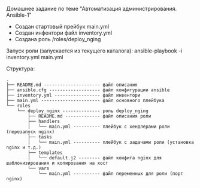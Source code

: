Домашнее задание по теме "Автоматизация администрирования. Ansible-1"
- Создан стартовый прейбук main.yml
- Создан инфентори файл inventory.yml
- Создана роль /roles/deploy_nging

Запуск роли (запускается из текущего каталога):
 ansible-playbook -i inventory.yml main.yml

Структура:
```
.
├── README.md --------------------- файл описания
├── ansible.cfg ------------------- файл конфигурации ansible
├── inventory.yml ----------------- файл инвентори
├── main.yml ---------------------- файл основного плейбука
└── roles
    └── deploy_nginx -------------- роль deploy_nging
        ├── README.md ------------- файл описания роли
        ├── handlers
        │   └── main.yml ---------- плейбук с хендлерами роли (перезапуск nginx)
        ├── tasks
        │   └── main.yml ---------- плейбук с задачами роли (установка nginx и т.д.)
        ├── templates
        │   └── default.j2 -------- файл конфига nginx для шаблонизирования и копирования на хост
        └── vars
            └── main.yml ---------- файл переменных для роли (порт nginx)
```
